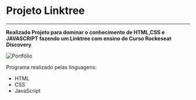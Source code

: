 # Projeto Linktree
---
**Realizado Projeto para dominar o conhecimento de HTML,CSS e JAVASCRIPT fazendo um Linktree com ensino do Curso Rockeseat Discovery**

 ![Portfólio](https://github.com/PedroHenrique1s/linktree/assets/122485446/1329c1e6-6db6-4a80-b2bd-f87bf86f9348)

Programa realizado pelas linguagens: 
* HTML
* CSS
* JavaScript 

